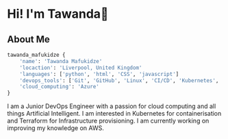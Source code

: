 # Hi! I'm Tawanda👋

## About Me

```python
tawanda_mafukidze {
    'name': 'Tawanda Mafukidze'
    'locaction': 'Liverpool, United Kingdom'
    'languages': ['python', 'html', 'CSS', 'javascript']
    'devops_tools': ['Git', 'GitHub', 'Linux', 'CI/CD', 'Kubernetes', 'Docker', 'Terraform']
    'cloud_computing': 'Azure'
}
```

I am a Junior DevOps Engineer with a passion for cloud computing and all things Artificial Intelligent. I am interested in Kubernetes for containerisation and Terraform for Infrastructure provisioning. I am currently working on improving my knowledge on AWS.

<!--
**Tawanda23/Tawanda23** is a ✨ _special_ ✨ repository because its `README.md` (this file) appears on your GitHub profile.

Here are some ideas to get you started:

- 🔭 I’m currently working on ...
- 🌱 I’m currently learning ...
- 👯 I’m looking to collaborate on ...
- 🤔 I’m looking for help with ...
- 💬 Ask me about ...
- 📫 How to reach me: ...
- 😄 Pronouns: ...
- ⚡ Fun fact: ...
-->
